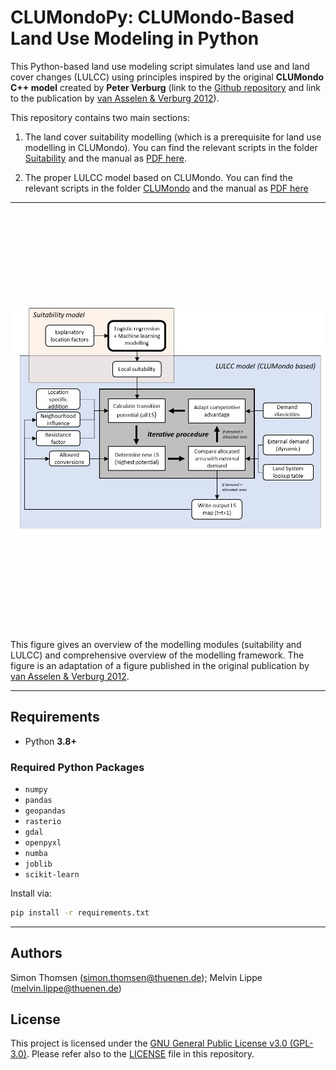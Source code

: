 # CLUMondoPy: CLUMondo-Based Land Use Modeling in Python

This Python-based land use modeling script simulates land use and land cover changes (LULCC) using principles inspired by the original **CLUMondo C++ model** created by **Peter Verburg** (link to the [Github repository](https://github.com/VUEG/CLUMondo) and link to the publication by [van Asselen & Verburg 2012](https://onlinelibrary.wiley.com/doi/full/10.1111/gcb.12331)). 

This repository contains two main sections:

1. The land cover suitability modelling (which is a prerequisite for land use modelling in CLUMondo). You can find the relevant scripts in the folder [Suitability](CLUMondoPy/Suitability/) and the manual as [PDF here](Suitability_Modelling_Manual.pdf).
  
2. The proper LULCC model based on CLUMondo. You can find the relevant scripts in the folder [CLUMondo](CLUMondoPy/CLUMondo) and the manual as [PDF here](CLUMondoPy_Manual.pdf)

---
<p align="center">
  <img src="schematic_workflow.jpg" alt="image" style="margin: 150px 0;">
</p>

This figure gives an overview of the modelling modules (suitability and LULCC) and comprehensive overview of the modelling framework. The figure is an adaptation of a figure published in the original publication by [van Asselen & Verburg 2012](https://onlinelibrary.wiley.com/doi/full/10.1111/gcb.12331).


---

## Requirements

- Python **3.8+**

### Required Python Packages

- `numpy`
- `pandas`
- `geopandas`
- `rasterio`
- `gdal`
- `openpyxl`
- `numba`
- `joblib`
- `scikit-learn`


Install via:

```bash
pip install -r requirements.txt
```

---

## Authors
Simon Thomsen (simon.thomsen@thuenen.de);
Melvin Lippe (melvin.lippe@thuenen.de)

## License
This project is licensed under the [GNU General Public License v3.0 (GPL-3.0)](https://www.gnu.org/licenses/gpl-3.0.en.html). Please refer also to the [LICENSE](CLUMondoPy/LICENSE.md) file in this repository.



